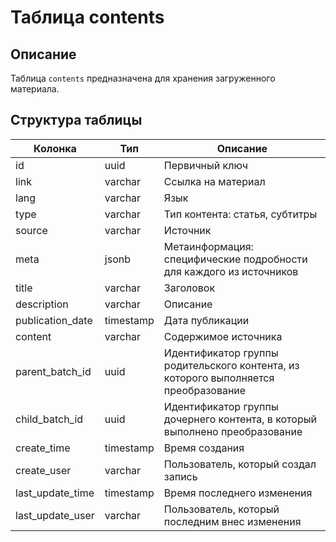 # Таблица contents

## Описание
Таблица `contents` предназначена для хранения загруженного материала.

## Структура таблицы

| Колонка | Тип | Описание |
|---------|-----|-----------|
| id | uuid | Первичный ключ |
| link | varchar | Ссылка на материал |
| lang | varchar | Язык |
| type | varchar | Тип контента: статья, субтитры |
| source | varchar | Источник |
| meta | jsonb | Метаинформация: специфические подробности для каждого из источников |
| title | varchar | Заголовок |
| description | varchar | Описание |
| publication_date | timestamp | Дата публикации |
| content | varchar | Содержимое источника |
| parent_batch_id | uuid | Идентификатор группы родительского контента, из которого выполняется преобразование |
| child_batch_id | uuid | Идентификатор группы дочернего контента, в который выполнено преобразование |
| create_time | timestamp | Время создания |
| create_user | varchar | Пользователь, который создал запись |
| last_update_time | timestamp | Время последнего изменения |
| last_update_user | varchar | Пользователь, который последним внес изменения | 